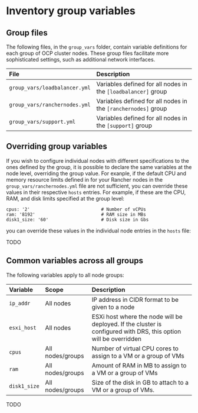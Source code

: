 # Inventory group variables

## Group files

The following files, in the `group_vars` folder, contain variable definitions for each group  of OCP cluster nodes. 
These group files facilitate more sophisticated settings, such as additional network interfaces.


|File|Description|
|:---|:----------|
|`group_vars/loadbalancer.yml`|Variables defined for all nodes in the `[loadbalancer]` group|
|`group_vars/ranchernodes.yml`|Variables defined for all nodes in the `[ranchernodes]` group|
|`group_vars/support.yml`|Variables defined for all nodes in the `[support]` group|


## Overriding group variables

If you wish to configure individual nodes with different specifications to the ones defined by the group, it is possible to declare the same variables at the node level, overriding the group value. For exanple, if the default CPU and memory resource limits defined in for your Rancher nodes in the `group_vars/ranchernodes.yml` file are not sufficient, you can override these values in their respective `hosts` entries.  For example, if these are the CPU, RAM, and disk limits specified at the group level:

```   
cpus: '2'                           # Number of vCPUs
ram: '8192'                         # RAM size in MBs
disk1_size: '60'                    # Disk size in Gbs
```

you can override these values in the individual node entries in the `hosts` file:

TODO



## Common variables across all groups

The following variables apply to all node groups:

|Variable|Scope|Description|
|:-------|:----|:----------|
|`ip_addr`|All nodes|IP address in CIDR format to be given to a node|
|`esxi_host`|All nodes|ESXi host where the node will be deployed. If the cluster is configured with DRS, this option will be overridden|
|`cpus`|All nodes/groups|Number of virtual CPU cores to assign to a VM or a group of VMs|
|`ram`|All nodes/groups|Amount of RAM in MB to assign to a VM or a group of VMs|
|`disk1_size`|All nodes/groups|Size of the disk in GB to attach to a VM or a group of VMs. |

TODO
